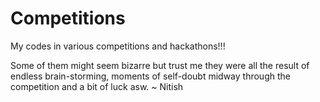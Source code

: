 # Competitions
My codes in various competitions and hackathons!!!

Some of them might seem bizarre but trust me they were all the result of endless brain-storming, moments of self-doubt midway through the competition and a bit of luck asw. 
~ Nitish
